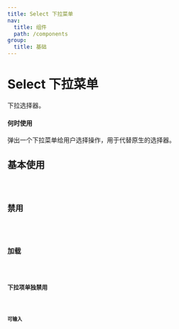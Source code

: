 ```yaml
---
title: Select 下拉菜单
nav:
  title: 组件
  path: /components
group:
  title: 基础
---
```


# Select 下拉菜单

下拉选择器。

#### 何时使用

弹出一个下拉菜单给用户选择操作，用于代替原生的选择器。

## 基本使用

<code src="./demos/index1.tsx" />

## 禁用

<code src="./demos/index2.tsx" />

## 加载

<code src="./demos/index3.tsx" />

## 下拉项单独禁用

<code src="./demos/index4.tsx" />

## 可输入

<code src="./demos/index5.tsx" />

<API></API>
